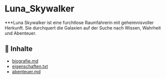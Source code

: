 # Luna_Skywalker

***Luna Skywalker ist eine furchtlose Raumfahrerin mit geheimnisvoller Herkunft. Sie durchquert die Galaxien auf der Suche nach Wissen, Wahrheit und Abenteuer.

## 📂 Inhalte

- [biografie.md](biografie.md)
- [eigenschaften.txt](eigenschaften.txt)
- [abenteuer.md](abenteuer.md)
  
